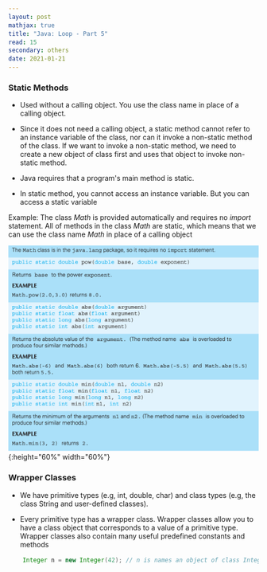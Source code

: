 ```yaml
---
layout: post
mathjax: true
title: "Java: Loop - Part 5"
read: 15
secondary: others
date: 2021-01-21
---
```

### Static Methods

- Used without a calling object. You use the class name in place of a calling object. 

- Since it does not need a calling object, a static method cannot refer to an instance variable of the class, nor can it invoke a non-static method of the class. If we want to invoke a non-static method, we need to create a new object of class first and uses that object to invoke non-static method. 

- Java requires that a program's main method is static.

- In static method, you cannot access an instance variable. But you can access a static variable

Example: The class *Math* is provided automatically and requires no *import* statement. All of methods in the class *Math* are static, which means that we can use the class name *Math* in place of a calling object

![](/sources/java5-1.png){:height="60%" width="60%"}

### Wrapper Classes

- We have primitive types (e.g, int, double, char) and class types (e.g, the class String and user-defined classes).

- Every primitive type has a wrapper class. Wrapper classes allow you to have a class object that corresponds to a value of a primitive type. Wrapper classes also contain many useful predefined constants and methods

```java
    Integer n = new Integer(42); // n is names an object of class Integer that corresponds to int value 42
```
